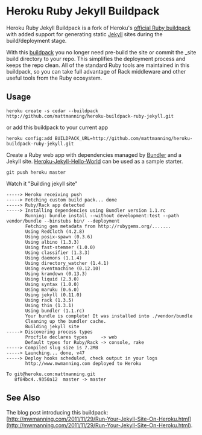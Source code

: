 Heroku Ruby Jekyll Buildpack
============================

Heroku Ruby Jekyll Buildpack is a fork of Heroku's [official Ruby buildpack](https://github.com/heroku/heroku-buildpack-ruby) with added support for generating static [Jekyll](https://github.com/mojombo/jekyll) sites during the build/deployment stage.

With this [buildpack](http://devcenter.heroku.com/articles/buildpacks) you no longer need pre-build the site or commit the _site build directory to your repo. This simplifies the deployment process and keeps the repo clean. All of the standard Ruby tools are maintained in this buildpack, so you can take full advantage of Rack middleware and other useful tools from the Ruby ecosystem.

Usage
-----

    heroku create -s cedar --buildpack http://github.com/mattmanning/heroku-buildpack-ruby-jekyll.git

or add this buildpack to your current app

    heroku config:add BUILDPACK_URL=http://github.com/mattmanning/heroku-buildpack-ruby-jekyll.git

Create a Ruby web app with dependencies managed by [Bundler](http://gembundler.com/) and a Jekyll site. [Heroku-Jekyll-Hello-World](https://github.com/burkemw3/Heroku-Jekyll-Hello-World) can be used as a sample starter.

    git push heroku master

Watch it "Building jekyll site"

    -----> Heroku receiving push
    -----> Fetching custom build pack... done
    -----> Ruby/Rack app detected
    -----> Installing dependencies using Bundler version 1.1.rc
           Running: bundle install --without development:test --path vendor/bundle --binstubs bin/ --deployment
           Fetching gem metadata from http://rubygems.org/.......
           Using RedCloth (4.2.8)
           Using posix-spawn (0.3.6)
           Using albino (1.3.3)
           Using fast-stemmer (1.0.0)
           Using classifier (1.3.3)
           Using daemons (1.1.4)
           Using directory_watcher (1.4.1)
           Using eventmachine (0.12.10)
           Using kramdown (0.13.3)
           Using liquid (2.3.0)
           Using syntax (1.0.0)
           Using maruku (0.6.0)
           Using jekyll (0.11.0)
           Using rack (1.3.5)
           Using thin (1.3.1)
           Using bundler (1.1.rc)
           Your bundle is complete! It was installed into ./vendor/bundle
           Cleaning up the bundler cache.
           Building jekyll site
    -----> Discovering process types
           Procfile declares types     -> web
           Default types for Ruby/Rack -> console, rake
    -----> Compiled slug size is 7.2MB
    -----> Launching... done, v47
    -----> Deploy hooks scheduled, check output in your logs
           http://www.mwmanning.com deployed to Heroku
    
    To git@heroku.com:mattmanning.git
       8f84bc4..9350a12  master -> master

See Also
--------

The blog post introducing this buildpack: [http://mwmanning.com/2011/11/29/Run-Your-Jekyll-Site-On-Heroku.html](http://mwmanning.com/2011/11/29/Run-Your-Jekyll-Site-On-Heroku.html).
